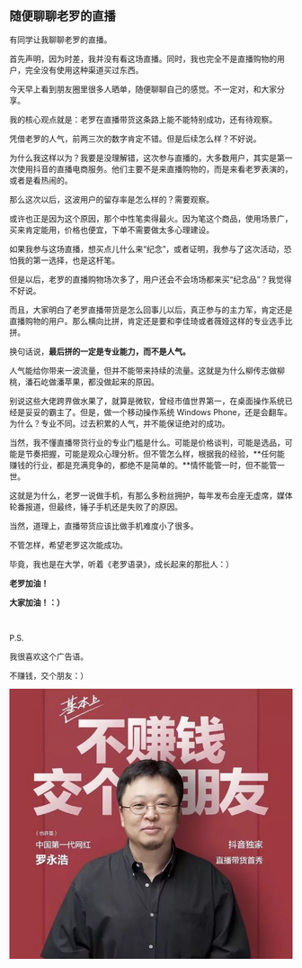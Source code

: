 ## 随便聊聊老罗的直播

有同学让我聊聊老罗的直播。

首先声明，因为时差，我并没有看这场直播。同时，我也完全不是直播购物的用户，完全没有使用这种渠道买过东西。

今天早上看到朋友圈里很多人晒单，随便聊聊自己的感觉。不一定对，和大家分享。

我的核心观点就是：老罗在直播带货这条路上能不能特别成功，还有待观察。

凭借老罗的人气，前两三次的数字肯定不错。但是后续怎么样？不好说。

为什么我这样以为？我要是没理解错，这次参与直播的，大多数用户，其实是第一次使用抖音的直播电商服务。他们主要不是来直播购物的，而是来看老罗表演的，或者是看热闹的。

那么这次以后，这波用户的留存率是怎么样的？需要观察。

或许也正是因为这个原因，那个中性笔卖得最火。因为笔这个商品，使用场景广，买来肯定能用，价格也便宜，下单不需要做太多心理建设。

如果我参与这场直播，想买点儿什么来“纪念”，或者证明，我参与了这次活动，恐怕我的第一选择，也是这杆笔。

但是以后，老罗的直播购物场次多了，用户还会不会场场都来买“纪念品”？我觉得不好说。

而且，大家明白了老罗直播带货是怎么回事儿以后，真正参与的主力军，肯定还是直播购物的用户。那么横向比拼，肯定还是要和李佳琦或者薇娅这样的专业选手比拼。

换句话说，**最后拼的一定是专业能力，而不是人气。**

人气能给你带来一波流量，但并不能带来持续的流量。这就是为什么柳传志做柳桃，潘石屹做潘苹果，都没做起来的原因。

别说这些大佬跨界做水果了，就算是微软，曾经市值世界第一，在桌面操作系统已经是妥妥的霸主了。但是，做一个移动操作系统 Windows Phone，还是会翻车。为什么？专业不同。过去积累的人气，并不能保证绝对的成功。

当然，我不懂直播带货行业的专业门槛是什么。可能是价格谈判，可能是选品，可能是节奏把握，可能是观众心理分析。但不管怎么样，根据我的经验，**任何能赚钱的行业，都是充满竞争的，都绝不是简单的。**情怀能管一时，但不能管一世。

这就是为什么，老罗一说做手机，有那么多粉丝拥护，每年发布会座无虚席，媒体轮番报道，但最终，锤子手机还是失败了的原因。

当然，道理上，直播带货应该比做手机难度小了很多。

不管怎样，希望老罗这次能成功。

毕竟，我也是在大学，听着《老罗语录》，成长起来的那批人：）

**老罗加油！**

**大家加油！：）**

<br/>

P.S.

我很喜欢这个广告语。

不赚钱，交个朋友：）

![poster](poster.png)